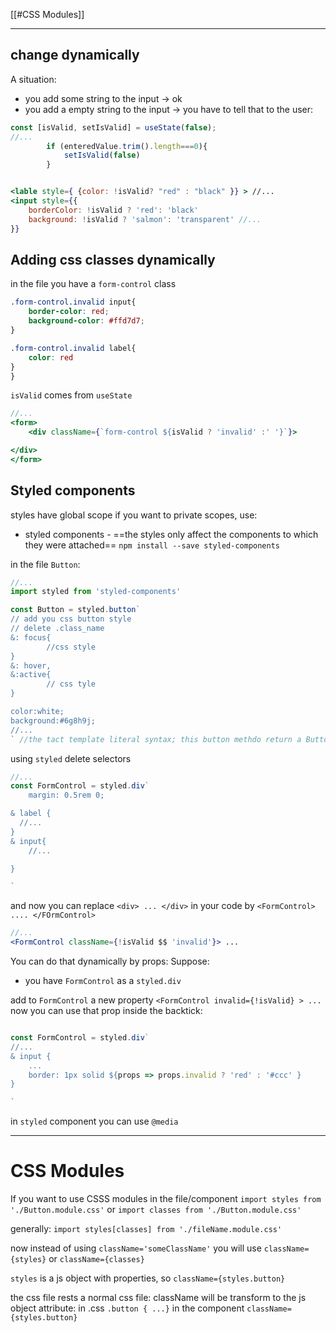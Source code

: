 
[[#CSS Modules]]

---

## change dynamically
A situation:
- you add some string to the input -> ok
- you add a empty string to the input -> you have to tell that to the user:
```jsx
const [isValid, setIsValid] = useState(false);
//...
		if (enteredValue.trim().length===0){
			setIsValid(false)
		}


<lable style={ {color: !isValid? "red" : "black" }} > //...
<input style={{
	borderColor: !isValid ? 'red': 'black'
	background: !isValid ? 'salmon': 'transparent' //...
}}
```


## Adding css classes dynamically

in the file you have a `form-control` class
```css
.form-control.invalid input{
	border-color: red;
	background-color: #ffd7d7;
}

.form-control.invalid label{
	color: red
}
}
```

`isValid` comes from `useState`
```jsx
//...
<form>
	<div className={`form-control ${isValid ? 'invalid' :' '}`}>

</div>
</form>
```

## Styled components

styles have global scope
if you want to private scopes, use:
- styled components - ==the styles only affect the components to which they were attached== 
	`npm install --save styled-components`

in the file `Button`:
```jsx
//...
import styled from 'styled-components'

const Button = styled.button`
// add you css button style
// delete .class_name
&: focus{
		//css style
}
&: hover,
&:active{
		// css tyle
}

color:white;
background:#6g8h9j;
//...
` //the tact template literal syntax; this button methdo return a Button component

```

using `styled` delete selectors
```jsx
//...
const FormControl = styled.div`
	margin: 0.5rem 0;

& label { 
  //...
}
& input{
	//...

}

`
```
and now you can replace `<div> ... </div>` in your code by `<FormControl> .... </FOrmControl>`

```jsx
//...
<FormControl className={!isValid $$ 'invalid'}> ...
```

You can do that dynamically by props:
Suppose: 
- you have `FormControl` as a `styled.div`

add to `FormControl` a new property
`<FormControl invalid={!isValid} > ...`
now you can use that prop inside the backtick:
```jsx

const FormControl = styled.div`
//...
& input {
	...
	border: 1px solid ${props => props.invalid ? 'red' : '#ccc' }
}

` 
```

in `styled` component you can use `@media`


----
# CSS Modules

If you want to use CSSS modules in the file/component
`import styles from './Button.module.css'`
or
`import classes from './Button.module.css'`

generally: `import styles[classes] from './fileName.module.css'`

now
instead of using `className='someClassName'` you will use `className={styles}` or `className={classes}`

`styles` is a js object with properties, so `className={styles.button}`

the css file rests a normal css file: className will be transform to the js object attribute:
in .css `.button { ...}` in the component `className={styles.button}`





















